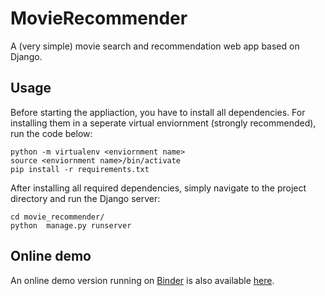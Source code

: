 # MovieRecommender

A (very simple) movie search and recommendation web app based on Django.

## Usage
Before starting the appliaction, you have to install all dependencies. 
For installing them in a seperate virtual enviornment (strongly recommended), run the code below:

```
python -m virtualenv <enviornment name>
source <enviornment name>/bin/activate
pip install -r requirements.txt
```

After installing all required dependencies, simply navigate to the project directory and run the Django server:

```
cd movie_recommender/
python  manage.py runserver
```

## Online demo
An online demo version running on [Binder](https://mybinder.org/) is also available [here](https://mybinder.org/v2/gh/jakobzmrzlikar/MovieRecommender/main?urlpath=proxy/8000/).